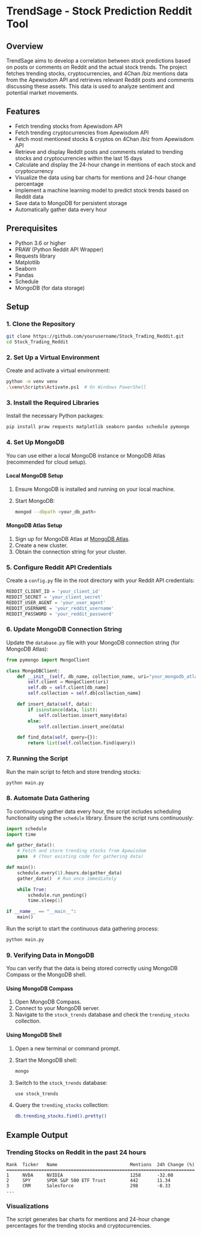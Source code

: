 # TrendSage - Stock Prediction Reddit Tool

## Overview
TrendSage aims to develop a correlation between stock predictions based on posts or comments on Reddit and the actual stock trends. The project fetches trending stocks, cryptocurrencies, and 4Chan /biz mentions data from the Apewisdom API and retrieves relevant Reddit posts and comments discussing these assets. This data is used to analyze sentiment and potential market movements.

## Features
- Fetch trending stocks from Apewisdom API
- Fetch trending cryptocurrencies from Apewisdom API
- Fetch most mentioned stocks & cryptos on 4Chan /biz from Apewisdom API
- Retrieve and display Reddit posts and comments related to trending stocks and cryptocurrencies within the last 15 days
- Calculate and display the 24-hour change in mentions of each stock and cryptocurrency
- Visualize the data using bar charts for mentions and 24-hour change percentage
- Implement a machine learning model to predict stock trends based on Reddit data
- Save data to MongoDB for persistent storage
- Automatically gather data every hour

## Prerequisites
- Python 3.6 or higher
- PRAW (Python Reddit API Wrapper)
- Requests library
- Matplotlib
- Seaborn
- Pandas
- Schedule
- MongoDB (for data storage)

## Setup

### 1. Clone the Repository

```sh
git clone https://github.com/yourusername/Stock_Trading_Reddit.git
cd Stock_Trading_Reddit
```

### 2. Set Up a Virtual Environment

Create and activate a virtual environment:

```sh
python -m venv venv
.\venv\Scripts\Activate.ps1  # On Windows PowerShell
```

### 3. Install the Required Libraries

Install the necessary Python packages:

```sh
pip install praw requests matplotlib seaborn pandas schedule pymongo
```

### 4. Set Up MongoDB

You can use either a local MongoDB instance or MongoDB Atlas (recommended for cloud setup).

#### Local MongoDB Setup

1. Ensure MongoDB is installed and running on your local machine.
2. Start MongoDB:

    ```sh
    mongod --dbpath <your_db_path>
    ```

#### MongoDB Atlas Setup

1. Sign up for MongoDB Atlas at [MongoDB Atlas](https://www.mongodb.com/cloud/atlas).
2. Create a new cluster.
3. Obtain the connection string for your cluster.

### 5. Configure Reddit API Credentials

Create a `config.py` file in the root directory with your Reddit API credentials:

```python
REDDIT_CLIENT_ID = 'your_client_id'
REDDIT_SECRET = 'your_client_secret'
REDDIT_USER_AGENT = 'your_user_agent'
REDDIT_USERNAME = 'your_reddit_username'
REDDIT_PASSWORD = 'your_reddit_password'
```

### 6. Update MongoDB Connection String

Update the `database.py` file with your MongoDB connection string (for MongoDB Atlas):

```python
from pymongo import MongoClient

class MongoDBClient:
    def __init__(self, db_name, collection_name, uri="your_mongodb_atlas_connection_string"):
        self.client = MongoClient(uri)
        self.db = self.client[db_name]
        self.collection = self.db[collection_name]

    def insert_data(self, data):
        if isinstance(data, list):
            self.collection.insert_many(data)
        else:
            self.collection.insert_one(data)

    def find_data(self, query={}):
        return list(self.collection.find(query))
```

### 7. Running the Script

Run the main script to fetch and store trending stocks:

```sh
python main.py
```

### 8. Automate Data Gathering

To continuously gather data every hour, the script includes scheduling functionality using the `schedule` library. Ensure the script runs continuously:

```python
import schedule
import time

def gather_data():
    # Fetch and store trending stocks from Apewisdom
    pass  # (Your existing code for gathering data)

def main():
    schedule.every(1).hours.do(gather_data)
    gather_data()  # Run once immediately

    while True:
        schedule.run_pending()
        time.sleep(1)

if __name__ == "__main__":
    main()
```

Run the script to start the continuous data gathering process:

```sh
python main.py
```

### 9. Verifying Data in MongoDB

You can verify that the data is being stored correctly using MongoDB Compass or the MongoDB shell.

#### Using MongoDB Compass

1. Open MongoDB Compass.
2. Connect to your MongoDB server.
3. Navigate to the `stock_trends` database and check the `trending_stocks` collection.

#### Using MongoDB Shell

1. Open a new terminal or command prompt.
2. Start the MongoDB shell:

    ```sh
    mongo
    ```

3. Switch to the `stock_trends` database:

    ```sh
    use stock_trends
    ```

4. Query the `trending_stocks` collection:

    ```sh
    db.trending_stocks.find().pretty()
    ```

## Example Output

### Trending Stocks on Reddit in the past 24 hours

```
Rank  Ticker   Name                           Mentions  24h Change (%) 
======================================================================
1     NVDA     NVIDIA                         1258      -32.00           
2     SPY      SPDR S&P 500 ETF Trust         442       11.34           
3     CRM      Salesforce                     298       -8.33           
...
```

### Visualizations

The script generates bar charts for mentions and 24-hour change percentages for the trending stocks and cryptocurrencies.


